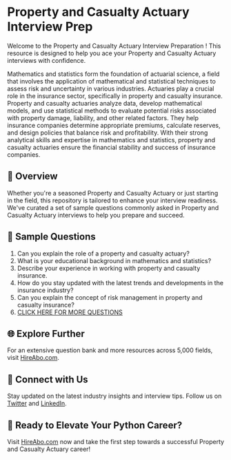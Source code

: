 # Property and Casualty Actuary Interview Prep

Welcome to the Property and Casualty Actuary Interview Preparation ! This resource is designed to help you ace your Property and Casualty Actuary interviews with confidence.

Mathematics and statistics form the foundation of actuarial science, a field that involves the application of mathematical and statistical techniques to assess risk and uncertainty in various industries. Actuaries play a crucial role in the insurance sector, specifically in property and casualty insurance. Property and casualty actuaries analyze data, develop mathematical models, and use statistical methods to evaluate potential risks associated with property damage, liability, and other related factors. They help insurance companies determine appropriate premiums, calculate reserves, and design policies that balance risk and profitability. With their strong analytical skills and expertise in mathematics and statistics, property and casualty actuaries ensure the financial stability and success of insurance companies.

## 🚀 Overview

Whether you're a seasoned Property and Casualty Actuary or just starting in the field, this repository is tailored to enhance your interview readiness. We've curated a set of sample questions commonly asked in Property and Casualty Actuary interviews to help you prepare and succeed.

## 📝 Sample Questions

1. Can you explain the role of a property and casualty actuary?
2. What is your educational background in mathematics and statistics?
3. Describe your experience in working with property and casualty insurance.
4. How do you stay updated with the latest trends and developments in the insurance industry?
5. Can you explain the concept of risk management in property and casualty insurance?
6. [CLICK HERE FOR MORE QUESTIONS](https://hireabo.com/job/19_2_8/Property%20and%20Casualty%20Actuary)

## 🌐 Explore Further

For an extensive question bank and more resources across 5,000 fields, visit [HireAbo.com](https://www.hireabo.com).

## 📱 Connect with Us

Stay updated on the latest industry insights and interview tips. Follow us on [Twitter](https://twitter.com/hireabo) and [LinkedIn](https://www.linkedin.com/in/hire-abo-3609972a8/).

## 🚀 Ready to Elevate Your Python Career?

Visit [HireAbo.com](https://www.hireabo.com) now and take the first step towards a successful Property and Casualty Actuary career!